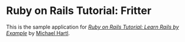 # Ruby on Rails Tutorial: Fritter

This is the sample application for
[*Ruby on Rails Tutorial: Learn Rails by Example*](http://railstutorial.org/)
by [Michael Hartl](http://michaelhartl.com/).
